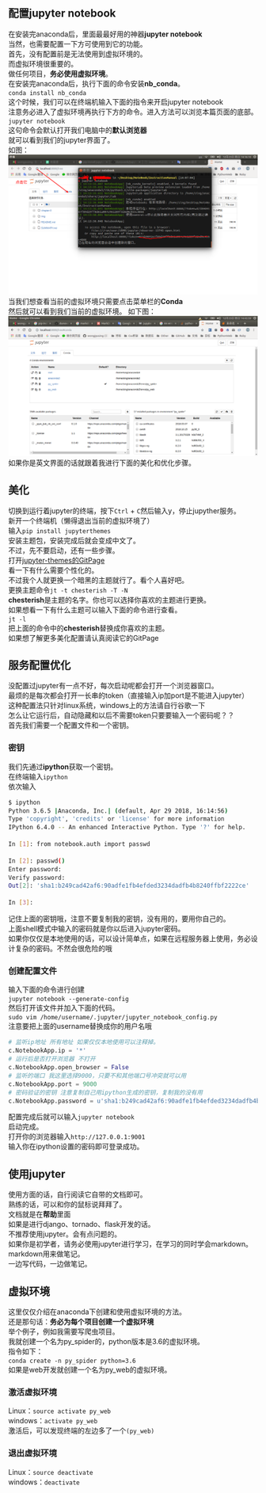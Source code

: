 ## 配置jupyter notebook
在安装完anaconda后，里面最最好用的神器**jupyter notebook**  
当然，也需要配置一下方可使用到它的功能。  
首先，没有配置前是无法使用到虚拟环境的。  
而虚拟环境很重要的。  
做任何项目，**务必使用虚拟环境**。  
在安装完anaconda后，执行下面的命令安装**nb_conda**。    
`conda install nb_conda`   
这个时候，我们可以在终端机输入下面的指令来开启jupyter notebook  
注意务必进入了虚拟环境再执行下方的命令。进入方法可以浏览本篇页面的底部。    
`jupyter notebook`   
这句命令会默认打开我们电脑中的**默认浏览器**  
就可以看到我们的jupyter界面了。  
如图：  
![ju](/img/jupy02.png)  
当我们想查看当前的虚拟环境只需要点击菜单栏的**Conda**  
然后就可以看到我们当前的虚拟环境。
如下图：
![ju](/img/jupy03.png)   
如果你是英文界面的话就跟着我进行下面的美化和优化步骤。   
## 美化
切换到运行着jupyter的终端，按下`Ctrl` + `C`然后输入y，停止jupyther服务。  
新开一个终端机（懒得退出当前的虚拟环境了）  
输入`pip install jupyterthemes`  
安装主题包，安装完成后就会变成中文了。  
不过，先不要启动，还有一些步骤。   
打开[jupyter-themes的GitPage](https://github.com/dunovank/jupyter-themes)  
看一下有什么需要个性化的。  
不过我个人就更换一个暗黑的主题就行了。看个人喜好吧。   
更换主题命令`jt -t chesterish -T -N`  
**chesterish**是主题的名字。你也可以选择你喜欢的主题进行更换。  
如果想看一下有什么主题可以输入下面的命令进行查看。   
`jt -l`  
把上面的命令中的**chesterish**替换成你喜欢的主题。   
如果想了解更多美化配置请认真阅读它的GitPage
## 服务配置优化  
没配置过jupyter有一点不好，每次启动呢都会打开一个浏览器窗口。  
最烦的是每次都会打开一长串的token（直接输入ip加port是不能进入jupyter）  
这种配置法只针对linux系统，windows上的方法请自行谷歌一下  
怎么让它运行后，自动隐藏和以后不需要token只要要输入一个密码呢？？  
首先我们需要一个配置文件和一个密钥。  
### 密钥
我们先通过**ipython**获取一个密钥。  
在终端输入`ipython`   
依次输入   
```bash
$ ipython
Python 3.6.5 |Anaconda, Inc.| (default, Apr 29 2018, 16:14:56)
Type 'copyright', 'credits' or 'license' for more information
IPython 6.4.0 -- An enhanced Interactive Python. Type '?' for help.

In [1]: from notebook.auth import passwd

In [2]: passwd()
Enter password:
Verify password:
Out[2]: 'sha1:b249cad42af6:90adfe1fb4efded3234dadfb4b8240ffbf2222ce'

In [3]:
```      
记住上面的密钥哦，注意不要复制我的密钥，没有用的，要用你自己的。  
上面shell模式中输入的密码就是你以后进入jupyter密码。  
如果你仅仅是本地使用的话，可以设计简单点，如果在远程服务器上使用，务必设计复杂的密码。不然会很危险的哦  
### 创建配置文件
输入下面的命令进行创建  
`jupyter notebook --generate-config`  
然后打开该文件并加入下面的代码。  
`sudo vim /home/username/.jupyter/jupyter_notebook_config.py`  
注意要把上面的username替换成你的用户名哦
```python
# 监听ip地址 所有地址 如果仅仅本地使用可以注释掉。
c.NotebookApp.ip = '*'
# 运行后是否打开浏览器 不打开
c.NotebookApp.open_browser = False
# 监听的端口 我这里选择9000，只要不和其他端口号冲突就可以用
c.NotebookApp.port = 9000
# 密码验证的密钥 注意复制自己用ipython生成的密钥，复制我的没有用
c.NotebookApp.password = u'sha1:b249cad42af6:90adfe1fb4efded3234dadfb4b8240ffbf2222ce'
```   
配置完成后就可以输入`jupyter notebook`  
启动完成。   
打开你的浏览器输入`http://127.0.0.1:9001`  
输入你在ipython设置的密码即可登录成功。  
## 使用jupyter
使用方面的话，自行阅读它自带的文档即可。  
熟练的话，可以和你的鼠标说拜拜了。  
文档就是在**帮助**里面  
如果是进行django、tornado、flask开发的话。  
不推荐使用jupyter。会有点问题的。   
如果你是初学者，请务必使用jupyter进行学习，在学习的同时学会markdown。  
markdown用来做笔记。  
一边写代码，一边做笔记。   
## 虚拟环境   
这里仅仅介绍在anaconda下创建和使用虚拟环境的方法。   
还是那句话：**务必为每个项目创建一个虚拟环境**   
举个例子，例如我需要写爬虫项目。  
我就创建一个名为py_spider的，python版本是3.6的虚拟环境。  
指令如下：  
`conda create -n py_spider python=3.6`   
如果是web开发就创建一个名为py_web的虚拟环境。  
### 激活虚拟环境  
Linux：`source activate py_web`  
windows：`activate py_web`     
激活后，可以发现终端的左边多了一个`(py_web)`  
### 退出虚拟环境  
Linux：`source deactivate`  
windows：`deactivate`   
